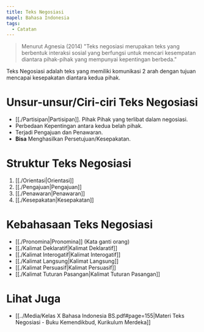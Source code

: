 ```yaml
---
title: Teks Negosiasi
mapel: Bahasa Indonesia
tags:
  - Catatan
---
```

> Menurut Agnesia (2014) "Teks negosiasi merupakan teks yang berbentuk interaksi sosial yang berfungsi untuk mencari kesempatan diantara pihak-pihak yang mempunyai kepentingan berbeda."

Teks Negosiasi adalah teks yang memiliki komunikasi 2 arah dengan tujuan mencapai kesepakatan diantara kedua pihak.
# Unsur-unsur/Ciri-ciri Teks Negosiasi
- [[./Partisipan|Partisipan]]. Pihak Pihak yang terlibat dalam negosiasi.
- Perbedaan Kepentingan antara kedua belah pihak.
- Terjadi Pengajuan dan Penawaran.
- **Bisa** Menghasilkan Persetujuan/Kesepakatan.

# Struktur Teks Negosiasi
1. [[./Orientasi|Orientasi]]
2. [[./Pengajuan|Pengajuan]]
3. [[./Penawaran|Penawaran]]
4. [[./Kesepakatan|Kesepakatan]]

# Kebahasaan Teks Negosiasi
- [[./Pronomina|Pronomina]] (Kata ganti orang)
- [[./Kalimat Deklaratif|Kalimat Deklaratif]]
- [[./Kalimat Interogatif|Kalimat Interogatif]]
- [[./Kalimat Langsung|Kalimat Langsung]]
- [[./Kalimat Persuasif|Kalimat Persuasif]]
- [[./Kalimat Tuturan Pasangan|Kalimat Tuturan Pasangan]]
# Lihat Juga
- [[../Media/Kelas X Bahasa Indonesia BS.pdf#page=155|Materi Teks Negosiasi - Buku Kemendikbud, Kurikulum Merdeka]]
